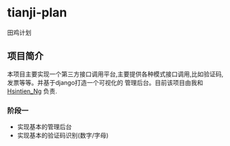 # tianji-plan
田鸡计划


## 项目简介

本项目主要实现一个第三方接口调用平台,主要提供各种模式接口调用,比如验证码,发票等等。并基于django打造一个可视化的
管理后台。目前该项目由我和[Hsintien_Ng](https://github.com/Hsintien-Ng/) 负责.



### 阶段一
- 实现基本的管理后台 
- 实现基本的验证码识别(数字/字母)